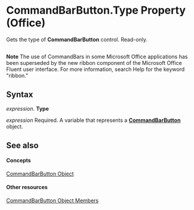 
# CommandBarButton.Type Property (Office)

Gets the type of  **CommandBarButton** control. Read-only.


## 


 **Note**  The use of CommandBars in some Microsoft Office applications has been superseded by the new ribbon component of the Microsoft Office Fluent user interface. For more information, search Help for the keyword "ribbon."


## Syntax

 _expression_. **Type**

 _expression_ Required. A variable that represents a **[CommandBarButton](e6d8209d-2c87-f1b5-bc3f-d4e5e5d3ab73.md)** object.


## See also


#### Concepts


[CommandBarButton Object](e6d8209d-2c87-f1b5-bc3f-d4e5e5d3ab73.md)
#### Other resources


[CommandBarButton Object Members](69fe57fe-dabc-9379-283c-d0a51a775592.md)
